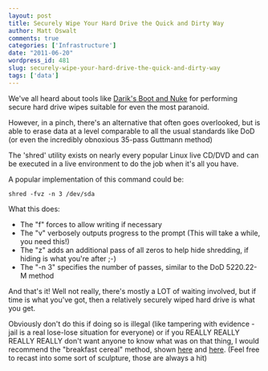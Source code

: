 ```yaml
---
layout: post
title: Securely Wipe Your Hard Drive the Quick and Dirty Way
author: Matt Oswalt
comments: true
categories: ['Infrastructure']
date: "2011-06-20"
wordpress_id: 481
slug: securely-wipe-your-hard-drive-the-quick-and-dirty-way
tags: ['data']
---
```



We've all heard about tools like [Darik's Boot and Nuke](http://sourceforge.net/projects/dban/) for performing secure hard drive wipes suitable for even the most paranoid.

However, in a pinch, there's an alternative that often goes overlooked, but is able to erase data at a level comparable to all the usual standards like DoD (or even the incredibly obnoxious 35-pass Guttmann method)

The 'shred' utility exists on nearly every popular Linux live CD/DVD and can be executed in a live environment to do the job when it's all you have.

A popular implementation of this command could be:

    shred -fvz -n 3 /dev/sda

What this does:

  * The "f" forces to allow writing if necessary
  * The "v" verbosely outputs progress to the prompt (This will take a while, you need this!)
  * The "z" adds an additional pass of all zeros to help hide shredding, if hiding is what you're after ;-)
  * The "-n 3" specifies the number of passes, similar to the DoD 5220.22-M method

And that's it! Well not really, there's mostly a LOT of waiting involved, but if time is what you've got, then a relatively securely wiped hard drive is what you get.

Obviously don't do this if doing so is illegal (like tampering with evidence - jail is a real lose-lose situation for everyone) or if you REALLY REALLY REALLY REALLY don't want anyone to know what was on that thing, I would recommend the "breakfast cereal" method, shown [here](http://www.semshred.com/stuff/contentmgr/files/0/1fa40d4e151e0485a1d8f9147a81ff38/full/harddrive_destruction_big.jpg) and [here](http://farm3.static.flickr.com/2558/3717487523_f197ac2fbf.jpg). (Feel free to recast into some sort of sculpture, those are always a hit)
